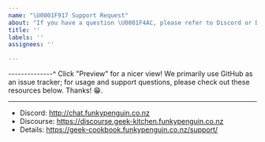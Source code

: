 ```yaml
---
name: "\U0001F917 Support Request"
about: "If you have a question \U0001F4AC, please refer to Discord or Discourse!"
title: ''
labels: ''
assignees: ''

---
```


--------------^ Click "Preview" for a nicer view!
We primarily use GitHub as an issue tracker; for usage and support questions, please check out these resources below. Thanks! 😁.

---

* Discord: http://chat.funkypenguin.co.nz
* Discourse: https://discourse.geek-kitchen.funkypenguin.co.nz
* Details: https://geek-cookbook.funkypenguin.co.nz/support/

